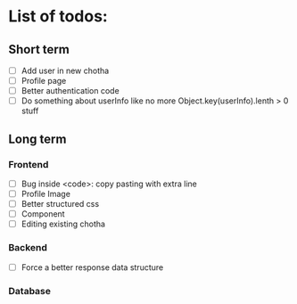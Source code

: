# List of todos:

## Short term

- [ ] Add user in new chotha
- [ ] Profile page
- [ ] Better authentication code
- [ ] Do something about userInfo like no more Object.key(userInfo).lenth > 0 stuff

## Long term

### Frontend

- [ ] Bug inside \<code\>: copy pasting with extra line  
- [ ] Profile Image
- [ ] Better structured css
- [ ] Component
- [ ] Editing existing chotha

### Backend

- [ ] Force a better response data structure

### Database
